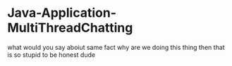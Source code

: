 # Java-Application-MultiThreadChatting
what would you say aboiut
same fact
why are we doing this thing then
that is so stupid to be honest dude
